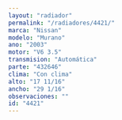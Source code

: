 ```yaml
---
layout: "radiador"
permalink: "/radiadores/4421/"
marca: "Nissan"
modelo: "Murano"
ano: "2003"
motor: "V6 3.5"
transmision: "Automática"
parte: "432646"
clima: "Con clima"
alto: "17 11/16"
ancho: "29 1/16"
observaciones: ""
id: "4421"
---
```


